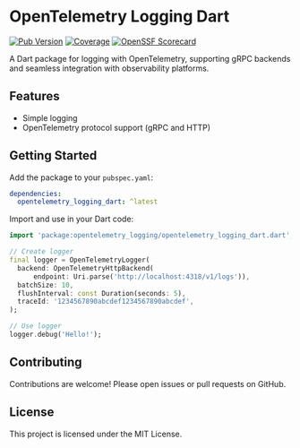# OpenTelemetry Logging Dart

[![Pub Version](https://img.shields.io/pub/v/opentelemetry_logging.svg)](https://pub.dev/packages/opentelemetry_logging)
[![Coverage](https://codecov.io/gh/NicolaVerbeeck/opentelemetry_logging_dart/branch/main/graph/badge.svg)](https://codecov.io/gh/NicolaVerbeeck/opentelemetry_logging_dart)
[![OpenSSF Scorecard](https://api.scorecard.dev/projects/github.com/NicolaVerbeeck/opentelemetry_logging_dart/badge)](https://scorecard.dev/viewer/?uri=github.com/NicolaVerbeeck/opentelemetry_logging_dart)

A Dart package for logging with OpenTelemetry, supporting gRPC backends and seamless integration with observability platforms.

## Features

- Simple logging
- OpenTelemetry protocol support (gRPC and HTTP)

## Getting Started

Add the package to your `pubspec.yaml`:

```yaml
dependencies:
  opentelemetry_logging_dart: ^latest
```

Import and use in your Dart code:

```dart
import 'package:opentelemetry_logging/opentelemetry_logging_dart.dart';

// Create logger
final logger = OpenTelemetryLogger(
  backend: OpenTelemetryHttpBackend(
      endpoint: Uri.parse('http://localhost:4318/v1/logs')),
  batchSize: 10,
  flushInterval: const Duration(seconds: 5),
  traceId: '1234567890abcdef1234567890abcdef',
);

// Use logger
logger.debug('Hello!');
```

## Contributing

Contributions are welcome! Please open issues or pull requests on GitHub.

## License

This project is licensed under the MIT License.
